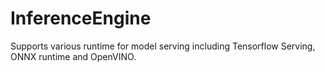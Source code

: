 # InferenceEngine
Supports various runtime for model serving including Tensorflow Serving, ONNX runtime and OpenVINO.
